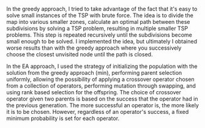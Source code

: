 In the greedy approach, I tried to take advantage of the fact that it's easy to solve small instances of the TSP with brute force. The idea is to divide the map into various smaller zones, calculate an optimal path between these subdivisions by solving a TSP problem, resulting in multiple smaller TSP problems. This step is repeated recursively until the subdivisions become small enough to be solved. I implemented the idea, but ultimately I obtained worse results than with the greedy approach where you successively choose the closest unvisited node until the path is closed.

In the EA approach, I used the strategy of initializing the population with the solution from the greedy approach (min), performing parent selection uniformly, allowing the possibility of applying a crossover operator chosen from a collection of operators, performing mutation through swapping, and using rank based selection for the offspring. The choice of crossover operator given two parents is based on the success that the operator had in the previous generation. The more successful an operator is, the more likely it is to be chosen. However, regardless of an operator's success, a fixed minimum probability is set for each operator.
